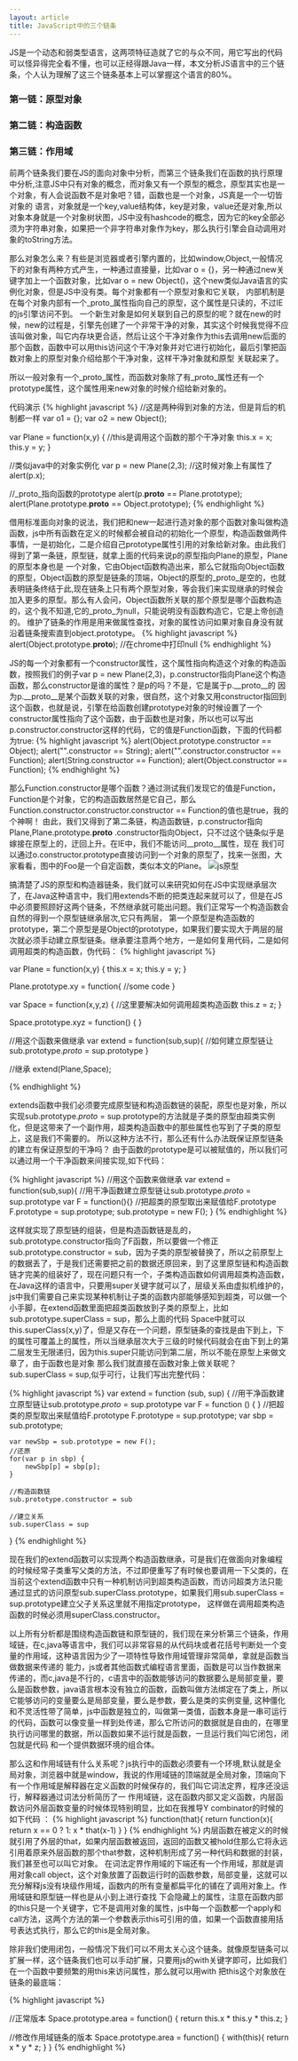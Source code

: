 ```yaml
---
layout: article
title: JavaScript中的三个链条
---
```


JS是一个动态和弱类型语言，这两项特征造就了它的与众不同，用它写出的代码可以怪异得完全看不懂，也可以正经得跟Java一样，本文分析JS语言中的三个链条，个人认为理解了这三个链条基本上可以掌握这个语言的80%。

### 第一链：原型对象

### 第二链：构造函数

### 第三链：作用域

前两个链条我们要在JS的面向对象中分析，而第三个链条我们在函数的执行原理中分析,注意JS中只有对象的概念，而对象又有一个原型的概念，原型其实也是一个对象，有人会说函数不是对象吧？错，函数也是一个对象，JS真是一个一切皆对象的
语言，对象就是一个key,value结构体，key是对象，value还是对象,所以对象本身就是一个对象树状图，JS中没有hashcode的概念，因为它的key全部必须为字符串对象，如果把一个非字符串对象作为key，那么执行引擎会自动调用对象的toString方法。

那么对象怎么来？有些是浏览器或者引擎内置的，比如window,Object,一般情况下的对象有两种方式产生，一种通过直接量，比如var o = {}，另一种通过new关键字加上一个函数对象，比如var o = new Object()，这个new类似Java语言的实例化对象，但是JS中没有类。每个对象都有一个原型对象和它关联，
内部机制是在每个对象内部有一个_proto_属性指向自己的原型，这个属性是只读的，不过IE的js引擎访问不到。
一个新生对象是如何关联到自己的原型的呢？就在new的时候，new的过程是，引擎先创建了一个非常干净的对象，其实这个时候我觉得不应该叫做对象，叫它内存块更合适，然后让这个干净对象作为this去调用new后面的那个函数，函数中可以用this访问这个干净对象并对它进行初始化，最后引擎把函数对象上的原型对象介绍给那个干净对象，这样干净对象就和原型
关联起来了。

所以一般对象有一个_proto_属性，而函数对象除了有_proto_属性还有一个prototype属性，这个属性用来new对象的时候介绍给新对象的。

代码演示
{% highlight javascript %}
//这是两种得到对象的方法，但是背后的机制都一样
var o1 = {};
var o2 = new Object();

var Plane = function(x,y) {
    //this是调用这个函数的那个干净对象
    this.x = x;
    this.y = y;
}

//类似java中的对象实例化
var p = new Plane(2,3);
//这时候对象上有属性了
alert(p.x);

//_proto_指向函数的prototype
alert(p.__proto__ == Plane.prototype);
alert(Plane.prototype.__proto__ == Object.prototype);
{% endhighlight %}

借用标准面向对象的说法，我们把和new一起进行造对象的那个函数对象叫做构造函数，js中所有函数在定义的时候都会被自动的初始化一个原型，构造函数做两件事情，一是初始化，二是介绍自己prototype属性引用的对象给新对象。由此我们得到了第一条链，原型链，就拿上面的代码来说p的原型指向Plane的原型，Plane的原型本身也是
一个对象，它由Object函数构造出来，那么它就指向Object函数的原型，Object函数的原型是链条的顶端，Object的原型的_proto_是空的，也就表明链条终结于此,现在链条上只有两个原型对象，等会我们来实现继承的时候会加入更多的原型。那么有人会问，Object函数所关联的那个原型是哪个函数构造的，这个我不知道,它的_proto_为null，只能说明没有函数构造它，它是上帝创造的。
维护了链条的作用是用来做属性查找，对象的属性访问如果对象自身没有就沿着链条搜索直到object.prototype。
{% highlight javascript %}
alert(Object.prototype.__proto__); //在chrome中打印null
{% endhighlight %}


JS的每一个对象都有一个constructor属性，这个属性指向构造这个对象的构造函数，按照我们的例子var p = new Plane(2,3)，p.constructor指向Plane这个构造函数，那么constructor是谁的属性？是p的吗？不是，它是属于p.__proto__的
因为p.__proto__是某个函数关联的对象，很自然，这个对象又用constructor指回到这个函数，也就是说，引擎在给函数创建prototype对象的时候设置了一个constructor属性指向了这个函数，由于函数也是对象，所以也可以写出p.constructor.constructor这样的代码，它的值是Function函数，下面的代码都为true:
{% highlight javascript %}
alert(Object.prototype.constructor == Object);
alert("".constructor == String);
alert("".constructor.constructor == Function);
alert(String.constructor == Function);
alert(Object.constructor == Function);
{% endhighlight %}

那么Function.constructor是哪个函数？通过测试我们发现它的值是Function，Function是个对象，它的构造函数居然是它自己，那么Function.constructor.constructor.constructor == Function的值也是true，我的个神啊！
由此，我们又得到了第二条链，构造函数链，p.constructor指向Plane,Plane.prototype.__proto__ .constructor指向Object，只不过这个链条似乎是嫁接在原型上的，迂回上升。在IE中，我们不能访问__proto__属性，现在
我们可以通过o.constructor.prototype直接访问到一个对象的原型了，找来一张图，大家看看，图中的Foo是一个自定函数，类似本文的Plane。
![js原型](/images/prototype.png)


搞清楚了JS的原型和构造器链条，我们就可以来研究如何在JS中实现继承层次了，在Java这种语言中，我们用extends不断的把类连起来就可以了，但是在JS中必须要照顾好这两个链条，不然继承就可能出问题。我们正常写一个构造函数会自然的得到一个原型链继承层次,它只有两层，
第一个原型是构造函数的prototype，第二个原型是是Object的prototype，如果我们要实现大于两层的层次就必须手动建立原型链条。继承要注意两个地方，一是如何复用代码，二是如何调用超类的构造函数，伪代码：
{% highlight javascript %}

var Plane = function(x,y) {
    this.x = x;
    this.y = y;
}

Plane.prototype.xy = function{
 //some code
}


var Space = function(x,y,z) {
  //这里要解决如何调用超类构造函数
  this.z = z;
}

Space.prototype.xyz = function() {
}

//用这个函数来做继承
var extend = function(sub,sup){
    //如何建立原型链让sub.prototype._proto_ = sup.prototype
}

//继承
extend(Plane,Space);

{% endhighlight %}

extends函数中我们必须要完成原型链和构造函数链的装配，原型也是对象，所以实现sub.prototype._proto_ = sup.prototype的方法就是子类的原型由超类实例化，但是这带来了一个副作用，超类构造函数中的那些属性也写到了子类的原型上，这是我们不需要的。
所以这种方法不行，那么还有什么办法既保证原型链条的建立有保证原型的干净吗？ 由于函数的prototype是可以被赋值的，所以我们可以通过用一个干净函数来间接实现,如下代码：

{% highlight javascript %}
//用这个函数来做继承
var extend = function(sub,sup){
    //用干净函数建立原型链让sub.prototype._proto_ = sup.prototype
    var F = function(){}
    //把超类的原型取出来赋值给F.prototype
    F.prototype = sup.prototype;
    sub.prototype = new F();
}
{% endhighlight %}

这样就实现了原型链的组装，但是构造函数链是乱的，sub.prototype.constructor指向了F函数，所以要做一个修正sub.prototype.constructor = sub，因为子类的原型被替换了，所以之前原型上的数据丢了，于是我们还需要把之前的数据还原回来，到了这里原型链和构造函数链才完美的组装好了，现在问题只有一个，子类构造函数如何调用超类构造函数，
在Java这样的语言中，只要用super关键字就可以了，层级关系由虚拟机维护的，js中我们需要自己来实现某种机制让子类的函数内部能够感知到超类，可以做一个小手脚，在extend函数里面把超类函数放到子类的原型上，比如sub.prototype.superClass = sup，那么上面的代码
Space中就可以this.superClass(x,y)了，但是又存在一个问题，原型链条的查找是由下到上，下的属性可覆盖上的属性，所以当继承层次大于三级的时候代码就会在由下到上的第二层发生无限递归，因为this.super只能访问到第二层，所以不能在原型上来做文章了，由于函数也是对象
那么我们就直接在函数对象上做关联呢？sub.superClass = sup,似乎可行，让我们写出完整代码：

{% highlight javascript %}
var extend = function (sub, sup) {
    //用干净函数建立原型链让sub.prototype._proto_ = sup.prototype
    var F = function () {
    }
    //把超类的原型取出来赋值给F.prototype
    F.prototype = sup.prototype;
    var sbp = sub.prototype;

    var newSbp = sub.prototype = new F();
    //还原
    for(var p in sbp) {
        newSbp[p] = sbp[p];
    }

    //构造函数链
    sub.prototype.constructor = sub

    //建立关系
    sub.superClass = sup

}
{% endhighlight %}

现在我们的extend函数可以实现两个构造函数继承，可是我们在做面向对象编程的时候经常子类重写父类的方法，不过即便重写了有时候也要调用一下父类的，在当前这个extend函数中只有一种机制访问到超类构造函数，而访问超类方法只能通过显式的访问原型sub.superClass.prototype，如果我们用sub.superClass = sup.prototype建立父子关系这里就不用指定prototype，
这样做在调用超类构造函数的时候必须用superClass.constructor。



以上所有分析都是围绕构造函数链和原型链的，我们现在来分析第三个链条，作用域链，在c,java等语言中，我们可以非常容易的从代码块或者花括号判断处一个变量的作用域，这种语言因为少了一项特性导致作用域管理非常简单，拿就是函数当做数据来传递的
能力，js或者其他函数式编程语言里面，函数是可以当作数据来传递的，而c,java是不行的，c语言中的函数能够访问的数据要么是局部变量，要么是函数参数，java语言根本没有独立的函数，函数叫做方法绑定在了类上，所以它能够访问的变量要么是局部变量，要么是参数，要么是类的实例变量,
这种僵化和不灵活性带了简单，js中函数是独立的，叫做第一类值，函数本身是一串可运行的代码，函数可以像变量一样到处传递，那么它所访问的数据就是自由的，在哪里执行访问哪里的数据，所以函数如果不运行就是函数，一旦运行我们叫它闭包，闭包就是代码
和一个提供数据环境的组合体。

那么这和作用域链有什么关系呢？js执行中的函数必须要有一个环境,默认就是全局对象，浏览器中就是window，我说的作用域链的顶端就是全局对象，顶端向下有一个作用域是解释器在定义函数的时候保存的，我们叫它词法定界，程序还没运行，解释器通过词法分析简历了一
作用域链，这在函数内部又定义函数，内层函数访问外层函数变量的时候体现特别明显，比如在我推导Y combinator的时候的如下代码 ：
{% highlight javascript %}
function(that){
     return function(x){
         return x == 0 ? 1: x * that(x-1)
     }
}
{% endhighlight %}
内层函数在被定义的时候就引用了外层的that，如果内层函数被返回，返回的函数又被hold住那么它将永远引用着原来外层函数的那个that参数，这种机制形成了另一种代码和数据的封装，我们甚至也可以叫它对象。
在词法定界作用域的下端还有一个作用域，那就是调用对象call object，这个对象放置了函数运行时的函数参数，局部变量，这就可以充分解释js没有块级作用域，函数内的所有变量都扁平化的铺在了调用对象上。作用域链和原型链一样也是从小到上进行查找
下会隐藏上的属性，注意在函数内部的this只是一个关键字，它不是调用对象的属性，js中每一个函数都一个apply和call方法，这两个方法的第一个参数表示this可引用的值，如果一个函数直接用括号表达式执行，那么它的this是全局对象。

除非我们使用闭包，一般情况下我们可以不用太关心这个链条。就像原型链条可以扩展一样，这个链条我们也可以手动扩展，只要用js的with关键字即可，比如我们在一个函数中要频繁的用this来访问属性，那么就可以用with
把this这个对象放在链条的最底端：

{% highlight javascript %}

//正常版本
Space.prototype.area = function() {
    return this.x * this.y * this.z;
}

//修改作用域链条的版本
Space.prototype.area = function() {
    with(this){
        return x * y * z;
    }
}
{% endhighlight %}
